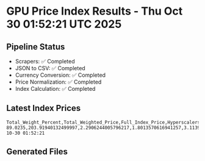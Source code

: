 # GPU Price Index Results - Thu Oct 30 01:52:21 UTC 2025

## Pipeline Status
- Scrapers: ✅ Completed
- JSON to CSV: ✅ Completed
- Currency Conversion: ✅ Completed
- Price Normalization: ✅ Completed
- Index Calculation: ✅ Completed

## Latest Index Prices
```
Total_Weight_Percent,Total_Weighted_Price,Full_Index_Price,Hyperscalers_Only_Price,Non_Hyperscalers_Only_Price,Hyperscaler_Weight,Non_Hyperscaler_Weight,Calculation_Date
89.0235,203.91940132499997,2.2906244005796217,1.8013570616941257,3.1139458767158383,55.84,33.183499999999995,2025-10-30 01:52:21
```

## Generated Files
```
```
